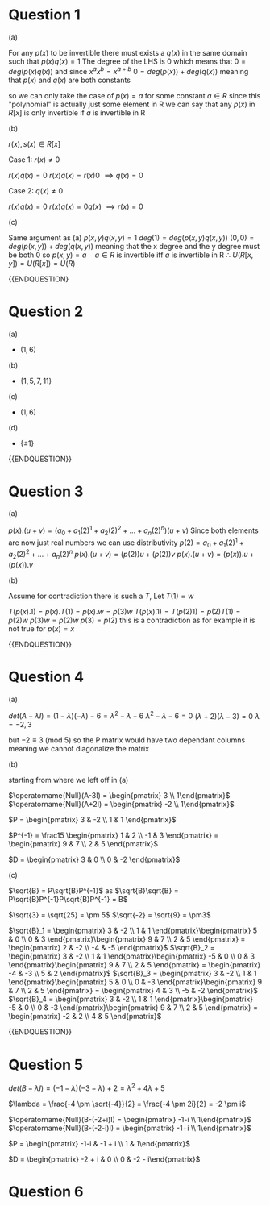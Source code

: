 
# Question 1

(a)

For any $p(x)$ to be invertible there must exists a $q(x)$ in the same domain such that $p(x)q(x) = 1$
The degree of the LHS is 0 which means that $0 = deg(p(x)q(x))$ and since $x^ax^b = x^{a+b}$
$0 = deg(p(x)) + deg(q(x))$ meaning that $p(x)$ and $q(x)$ are both constants

so we can only take the case of $p(x) = a$ for some constant $a \in R$ since this "polynomial" is actually just some element in R we can say that any $p(x)$ in $R[x]$ is only invertible if $a$ is invertible in R

(b)

$r(x),s(x) \in R[x]$

Case 1: $r(x) \neq 0$

$r(x)q(x) = 0$
$r(x)q(x) = r(x)0$
$\implies q(x) = 0$

Case 2: $q(x) \neq 0$

$r(x)q(x) = 0$
$r(x)q(x) = 0q(x)$
$\implies r(x) = 0$

(c)

Same argument as (a)
$p(x,y)q(x,y) = 1$
$deg(1) = deg(p(x,y)q(x,y))$
$(0,0) = deg(p(x,y)) + deg(q(x,y))$
meaning that the x degree and the y degree must be both 0
so $p(x,y) = a \quad a \in R$  is invertible iff $a$ is invertible in R
$\therefore$ $U(R[x,y]) = U(R[x]) = U(R)$

{{ENDQUESTION}

# Question 2

(a)

- $(1,6)$

(b)

- $\{1,5,7,11\}$

(c)

- $(1,6)$

(d)

- $\{\pm 1\}$

{{ENDQUESTION}}

# Question 3

(a)

$p(x).(u+v) = (a_0 + a_1(2)^1 + a_2(2)^2 + \dots + a_n(2)^n)(u+v)$
Since both elements are now just real numbers we can use distributivity
$p(2) = a_0 + a_1(2)^1 + a_2(2)^2 + \dots + a_n(2)^n$
$p(x).(u+v) = (p(2))u + (p(2))v$
$p(x).(u+v) = (p(x)).u + (p(x)).v$

(b)

Assume for contradiction there is such a $T$, Let $T(1) = w$

$T(p(x).1) = p(x).T(1) = p(x).w = p(3)w$
$T(p(x).1) = T(p(2)1) = p(2)T(1) = p(2)w$
$p(3)w = p(2)w$
$p(3) = p(2)$
this is a contradiction as for example it is not true for $p(x) = x$

{{ENDQUESTION}}

# Question 4

(a)

$det(A-\lambda I) = (1-\lambda)(-\lambda) - 6 = \lambda^2-\lambda - 6$
$\lambda^2-\lambda - 6 = 0$
$(\lambda + 2)(\lambda - 3) = 0$
$\lambda = -2,3$

but $-2 \equiv 3$ (mod 5) so the P matrix would have two dependant columns meaning we cannot diagonalize the matrix

(b)

starting from where we left off in (a)

$\operatorname{Null}(A-3I) = \begin{pmatrix} 3 \\ 1\end{pmatrix}$
$\operatorname{Null}(A+2I) = \begin{pmatrix} -2 \\ 1\end{pmatrix}$

$P = \begin{pmatrix}  3 & -2 \\ 1 & 1 \end{pmatrix}$

$P^{-1} = \frac15 \begin{pmatrix}  1 & 2 \\ -1 & 3 \end{pmatrix} = \begin{pmatrix}  9 & 7 \\ 2 & 5 \end{pmatrix}$

$D = \begin{pmatrix}  3 & 0 \\ 0 & -2 \end{pmatrix}$

(c)

$\sqrt{B} = P\sqrt{B}P^{-1}$
as $\sqrt{B}\sqrt{B} = P\sqrt{B}P^{-1}P\sqrt{B}P^{-1} = B$

$\sqrt{3} = \sqrt{25} = \pm 5$
$\sqrt{-2} = \sqrt{9} = \pm3$

$\sqrt{B}_1 = \begin{pmatrix}  3 & -2 \\ 1 & 1 \end{pmatrix}\begin{pmatrix}  5 & 0 \\ 0 & 3 \end{pmatrix}\begin{pmatrix}  9 & 7 \\ 2 & 5 \end{pmatrix} = \begin{pmatrix}  2 & -2 \\ -4 & -5 \end{pmatrix}$
$\sqrt{B}_2 = \begin{pmatrix}  3 & -2 \\ 1 & 1 \end{pmatrix}\begin{pmatrix}  -5 & 0 \\ 0 & 3 \end{pmatrix}\begin{pmatrix}  9 & 7 \\ 2 & 5 \end{pmatrix} = \begin{pmatrix}  -4 & -3 \\ 5 & 2 \end{pmatrix}$
$\sqrt{B}_3 = \begin{pmatrix}  3 & -2 \\ 1 & 1 \end{pmatrix}\begin{pmatrix}  5 & 0 \\ 0 & -3 \end{pmatrix}\begin{pmatrix}  9 & 7 \\ 2 & 5 \end{pmatrix} = \begin{pmatrix}  4 & 3 \\ -5 & -2 \end{pmatrix}$
$\sqrt{B}_4 = \begin{pmatrix}  3 & -2 \\ 1 & 1 \end{pmatrix}\begin{pmatrix}  -5 & 0 \\ 0 & -3 \end{pmatrix}\begin{pmatrix}  9 & 7 \\ 2 & 5 \end{pmatrix} = \begin{pmatrix}  -2 & 2 \\ 4 & 5 \end{pmatrix}$

{{ENDQUESTION}}
# Question 5

$det(B-\lambda I) = (-1-\lambda)(-3-\lambda) + 2 = \lambda^2 +4\lambda + 5$

$\lambda = \frac{-4 \pm \sqrt{-4}}{2} =  \frac{-4 \pm 2i}{2} = -2 \pm i$

$\operatorname{Null}(B-(-2+i)I) = \begin{pmatrix} -1-i \\ 1\end{pmatrix}$
$\operatorname{Null}(B-(-2-i)I) = \begin{pmatrix} -1+i \\ 1\end{pmatrix}$

$P = \begin{pmatrix} -1-i & -1 + i \\ 1 & 1\end{pmatrix}$

$D = \begin{pmatrix} -2 + i & 0 \\ 0 & -2 - i\end{pmatrix}$

# Question 6

